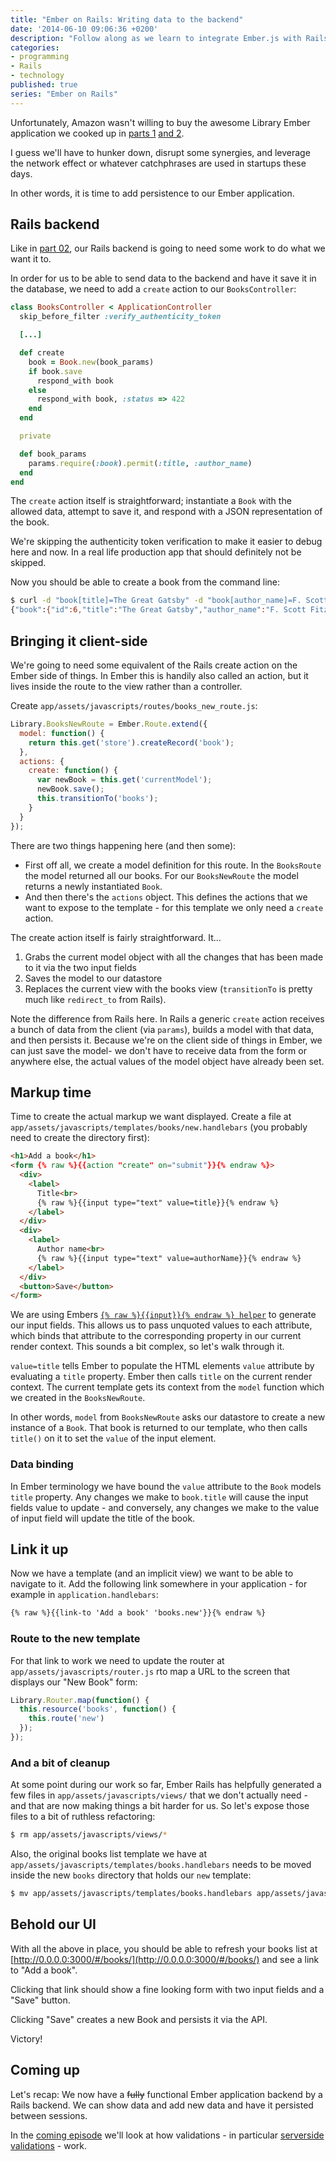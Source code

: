 ```yaml
---
title: "Ember on Rails: Writing data to the backend"
date: '2014-06-10 09:06:36 +0200'
description: "Follow along as we learn to integrate Ember.js with Rails, creating an Ember app backed by a Rails JSON API."
categories:
- programming
- Rails
- technology
published: true
series: "Ember on Rails"
---
```


Unfortunately, Amazon wasn't willing to buy the awesome Library Ember application we cooked up in [parts 1](/journal/2014/06/01/ember-on-rails-01/) [and 2](/journal/2014/06/01/ember-on-rails-02/).

I guess we'll have to hunker down, disrupt some synergies, and leverage the network effect or whatever catchphrases are used in startups these days.

In other words, it is time to add persistence to our Ember application.

<!--more-->

## Rails backend

Like in [part 02](/journal/2014/06/01/ember-on-rails-02/), our Rails backend is going to need some work to do what we want it to.

In order for us to be able to send data to the backend and have it save it in the database, we need to add a `create` action to our `BooksController`:

```ruby
class BooksController < ApplicationController
  skip_before_filter :verify_authenticity_token

  [...]

  def create
    book = Book.new(book_params)
    if book.save
      respond_with book
    else
      respond_with book, :status => 422
    end
  end

  private

  def book_params
    params.require(:book).permit(:title, :author_name)
  end
end
```

The `create` action itself is straightforward; instantiate a `Book` with the allowed data, attempt to save it, and respond with a JSON representation of the book.

We're skipping the authenticity token verification to make it easier to debug here and now. In a real life production app that should definitely not be skipped.

Now you should be able to create a book from the command line:

```bash
$ curl -d "book[title]=The Great Gatsby" -d "book[author_name]=F. Scott Fitzgerald" http://0.0.0.0:3000/books
{"book":{"id":6,"title":"The Great Gatsby","author_name":"F. Scott Fitzgerald"}}
```

## Bringing it client-side

We're going to need some equivalent of the Rails create action on the Ember side of things. In Ember this is handily also called an action, but it lives inside the route to the view rather than a controller.

Create `app/assets/javascripts/routes/books_new_route.js`:

```javascript
Library.BooksNewRoute = Ember.Route.extend({
  model: function() {
    return this.get('store').createRecord('book');
  },
  actions: {
    create: function() {
      var newBook = this.get('currentModel');
      newBook.save();
      this.transitionTo('books');
    }
  }
});
```

There are two things happening here (and then some):

* First off all, we create a model definition for this route. In the `BooksRoute` the model returned all our books. For our `BooksNewRoute` the model returns a newly instantiated `Book`.
* And then there's the `actions` object. This defines the actions that we want to expose to the template - for this template we only need a `create` action.

The create action itself is fairly straightforward. It...

1. Grabs the current model object with all the changes that has been made to it via the two input fields
2. Saves the model to our datastore
3. Replaces the current view with the books view (`transitionTo` is pretty much like `redirect_to` from Rails).

Note the difference from Rails here. In Rails a generic `create` action receives a bunch of data from the client (via `params`), builds a model with that data, and then persists it. Because we're on the client side of things in Ember, we can just save the model- we don't have to receive data from the form or anywhere else, the actual values of the model object have already been set.

## Markup time

Time to create the actual markup we want displayed. Create a file at `app/assets/javascripts/templates/books/new.handlebars` (you probably need to create the directory first):

```html
<h1>Add a book</h1>
<form {% raw %}{{action "create" on="submit"}}{% endraw %}>
  <div>
    <label>
      Title<br>
      {% raw %}{{input type="text" value=title}}{% endraw %}
    </label>
  </div>
  <div>
    <label>
      Author name<br>
      {% raw %}{{input type="text" value=authorName}}{% endraw %}
    </label>
  </div>
  <button>Save</button>
</form>
```

We are using Embers [`{% raw %}{{input}}{% endraw %} helper`](http://emberjs.com/guides/templates/input-helpers/) to generate our input fields. This allows us to pass unquoted values to each attribute, which binds that attribute to the corresponding property in our current render context. This sounds a bit complex, so let's walk through it.

`value=title` tells Ember to populate the HTML elements `value` attribute by evaluating a `title` property. Ember then calls `title` on the current render context. The current template gets its context from the `model` function which we created in the `BooksNewRoute`.

In other words, `model` from `BooksNewRoute` asks our datastore to create a new instance of a `Book`. That book is returned to our template, who then calls `title()` on it to set the `value` of the input element.

### Data binding

In Ember terminology we have bound the `value` attribute to the `Book` models `title` property. Any changes we make to `book.title` will cause the input fields value to update - and conversely, any changes we make to the value of input field will update the title of the book.

## Link it up

Now we have a template (and an implicit view) we want to be able to navigate to it. Add the following link somewhere in your application - for example in `application.handlebars`:

```html
{% raw %}{{link-to 'Add a book' 'books.new'}}{% endraw %}
```

### Route to the new template

For that link to work we need to update the router at `app/assets/javascripts/router.js` rto map a URL to the screen that displays our "New Book" form:

```javascript
Library.Router.map(function() {
  this.resource('books', function() {
    this.route('new')
  });
});
```

### And a bit of cleanup

At some point during our work so far, Ember Rails has helpfully generated a few files in `app/assets/javascripts/views/` that we don't actually need - and that are now making things a bit harder for us. So let's expose those files to a bit of ruthless refactoring:

```bash
$ rm app/assets/javascripts/views/*
```

Also, the original books list template we have at `app/assets/javascripts/templates/books.handlebars` needs to be moved inside the new `books` directory that holds our `new` template:

```bash
$ mv app/assets/javascripts/templates/books.handlebars app/assets/javascripts/templates/books/index.handlebar
```

## Behold our UI

With all the above in place, you should be able to refresh your books list at [http://0.0.0.0:3000/#/books/](http://0.0.0.0:3000/#/books/) and see a link to "Add a book".

Clicking that link should show a fine looking form with two input fields and a "Save" button.

Clicking "Save" creates a new Book and persists it via the API.

Victory!

## Coming up

Let's recap: We now have a <del>fully</del> functional Ember application backend by a Rails backend. We can show data and add new data and have it persisted between sessions.

In the [coming episode](/journal/2014/06/16/ember-on-rails-04/) we'll look at how validations - in particular [serverside validations](/journal/2014/06/16/ember-on-rails-04/) - work.
